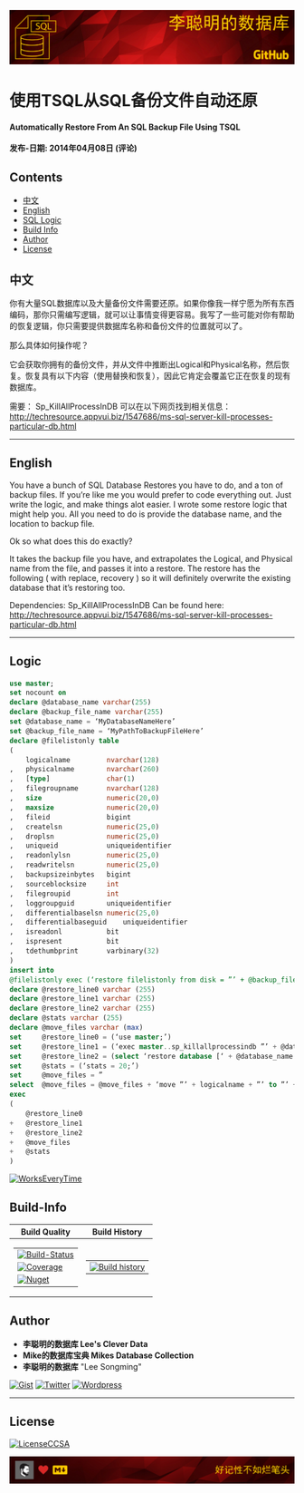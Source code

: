 ![CLEVER DATA GIT REPO](https://raw.githubusercontent.com/LiCongMingDeShujuku/git-resources/master/0-clever-data-github.png "李聪明的数据库")

# 使用TSQL从SQL备份文件自动还原
#### Automatically Restore From An SQL Backup File Using TSQL
**发布-日期: 2014年04月08日 (评论)**


## Contents

- [中文](#中文)
- [English](#English)
- [SQL Logic](#Logic)
- [Build Info](#Build-Info)
- [Author](#Author)
- [License](#License) 


## 中文
你有大量SQL数据库以及大量备份文件需要还原。如果你像我一样宁愿为所有东西编码，那你只需编写逻辑，就可以让事情变得更容易。我写了一些可能对你有帮助的恢复逻辑，你只需要提供数据库名称和备份文件的位置就可以了。

那么具体如何操作呢？

它会获取你拥有的备份文件，并从文件中推断出Logical和Physical名称，然后恢复。恢复具有以下内容（使用替换和恢复），因此它肯定会覆盖它正在恢复的现有数据库。

需要：
Sp_KillAllProcessInDB
可以在以下网页找到相关信息：http://techresource.appvui.biz/1547686/ms-sql-server-kill-processes-particular-db.html

---

## English
You have a bunch of SQL Database Restores you have to do, and a ton of backup files.  If you’re like me you would prefer to code everything out.  Just write the logic, and make things alot easier.  I wrote some restore logic that might help you.   All you need to do is provide the database name, and the location to backup file.

Ok so what does this do exactly?

It takes the backup file you have, and extrapolates the Logical, and Physical name from the file, and passes it into a restore.   The restore has the following ( with replace, recovery ) so it will definitely overwrite the existing database that it’s restoring too.

Dependencies:
Sp_KillAllProcessInDB
Can be found here:  http://techresource.appvui.biz/1547686/ms-sql-server-kill-processes-particular-db.html


---
## Logic
```SQL
use master;
set nocount on
declare @database_name varchar(255)
declare @backup_file_name varchar(255)
set @database_name = ‘MyDatabaseNameHere’
set @backup_file_name = ‘MyPathToBackupFileHere’
declare @filelistonly table
(
	logicalname 		nvarchar(128)
, 	physicalname 		nvarchar(260)
, 	[type] 				char(1)
, 	filegroupname 		nvarchar(128)
, 	size 				numeric(20,0)
, 	maxsize 			numeric(20,0)
, 	fileid 				bigint
, 	createlsn 			numeric(25,0)
, 	droplsn 			numeric(25,0)
, 	uniqueid 			uniqueidentifier
, 	readonlylsn 		numeric(25,0)
, 	readwritelsn 		numeric(25,0)
, 	backupsizeinbytes 	bigint
, 	sourceblocksize 	int
, 	filegroupid 		int
, 	loggroupguid 		uniqueidentifier
, 	differentialbaselsn	numeric(25,0)
, 	differentialbaseguid	uniqueidentifier
, 	isreadonl 			bit
, 	ispresent 			bit
, 	tdethumbprint 		varbinary(32)
)
insert into
@filelistonly exec (‘restore filelistonly from disk = ”’ + @backup_file_name + ””)
declare @restore_line0 varchar (255)
declare @restore_line1 varchar (255)
declare @restore_line2 varchar (255)
declare @stats varchar (255)
declare @move_files varchar (max)
set 	@restore_line0 = (‘use master;’)
set 	@restore_line1 = (‘exec master..sp_killallprocessindb ”’ + @database_name + ”’;’)
set 	@restore_line2 = (select ‘restore database [‘ + @database_name + ‘] from disk = ”’ + @backup_file_name + ”’ with replace, recovery, ‘)
set 	@stats = (‘stats = 20;’)
set 	@move_files = ”
select 	@move_files = @move_files + ‘move ”’ + logicalname + ”’ to ”’ + physicalname + ”’,’ + char(10) from @filelistonly order by fileid asc
exec
(
	@restore_line0
+ 	@restore_line1
+ 	@restore_line2
+ 	@move_files
+ 	@stats
)

```

[![WorksEveryTime](https://forthebadge.com/images/badges/60-percent-of-the-time-works-every-time.svg)](https://shitday.de/)

## Build-Info

| Build Quality | Build History |
|--|--|
|<table><tr><td>[![Build-Status](https://ci.appveyor.com/api/projects/status/pjxh5g91jpbh7t84?svg?style=flat-square)](#)</td></tr><tr><td>[![Coverage](https://coveralls.io/repos/github/tygerbytes/ResourceFitness/badge.svg?style=flat-square)](#)</td></tr><tr><td>[![Nuget](https://img.shields.io/nuget/v/TW.Resfit.Core.svg?style=flat-square)](#)</td></tr></table>|<table><tr><td>[![Build history](https://buildstats.info/appveyor/chart/tygerbytes/resourcefitness)](#)</td></tr></table>|

## Author

- **李聪明的数据库 Lee's Clever Data**
- **Mike的数据库宝典 Mikes Database Collection**
- **李聪明的数据库** "Lee Songming"

[![Gist](https://img.shields.io/badge/Gist-李聪明的数据库-<COLOR>.svg)](https://gist.github.com/congmingshuju)
[![Twitter](https://img.shields.io/badge/Twitter-mike的数据库宝典-<COLOR>.svg)](https://twitter.com/mikesdatawork?lang=en)
[![Wordpress](https://img.shields.io/badge/Wordpress-mike的数据库宝典-<COLOR>.svg)](https://mikesdatawork.wordpress.com/)

---
## License
[![LicenseCCSA](https://img.shields.io/badge/License-CreativeCommonsSA-<COLOR>.svg)](https://creativecommons.org/share-your-work/licensing-types-examples/)

![Lee Songming](https://raw.githubusercontent.com/LiCongMingDeShujuku/git-resources/master/1-clever-data-github.png "李聪明的数据库")

